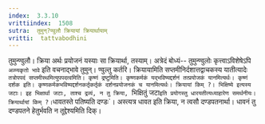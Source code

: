 ```yaml
---
index:  3.3.10
vrittiindex:  1508
sutra:  तुमुन्?ण्वुलौ क्रियायां क्रियार्थायाम्
vritti:  tattvabodhini 
---
```


तुमुन्ण्वुलौ। क्रिया अर्थः प्रयोजनं यस्याः सा क्रियार्था, तस्याम्। अत्रेदं बोध्यं-- तुमुन्ण्वुलोः कृत्त्वाऽविशेषेऽपि `अव्य्यकृतो भावे` इति वचनाद्भावे तुमुन्। ण्वुल्तु कर्तरि। क्रियायामिति सप्तमीनिर्दशात्तद्वाचकस्य यातीत्यादेः `तत्रोपपदं सप्तमीस्थमित्युपपदत्वमिति। कृष्णं द्रष्टुमिति। कृष्णकर्मकं यद्भविष्यद्दर्शनं तत्प्रयोजकं यानमित्यर्थः। कृष्णं दर्शक इति। कृष्णकर्मकभविष्यद्दर्शनकर्तृकर्तृकं दर्शनप्रयोजनकं च यानमित्यर्थः। क्रियायां किम् ?। भिक्षिष्ये इत्यस्य जटाः। इह भिक्षार्था जटाः, ताश्च द्रव्यं, न तु क्रिया, `भिक्षितुं जटा` इति प्रयोगस्तु धारयतीत्यध्याहारेण समर्थनीयः। क्रियार्थायां किम् ?। `धावतस्ते पतिष्यति दण्डः`। अस्त्यत्र धावत इति क्रिया, न त्वसौ दण्डपतनार्था। धावनं तु दण्डपतने हेतुर्भवति न तूद्देश्यमिति दिक्।

